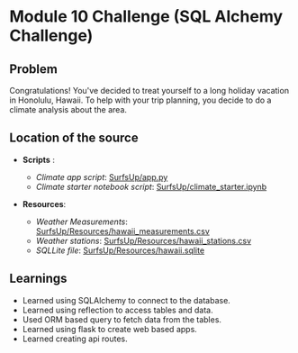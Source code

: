 # Module 10 Challenge (SQL Alchemy Challenge)

## Problem
Congratulations! You've decided to treat yourself to a long holiday vacation in Honolulu, Hawaii. To help with your trip planning, you decide to do a climate analysis about the area.

## Location of the source

* **Scripts** :
  * *Climate app script*: [SurfsUp/app.py](https://github.com/pallavitripathi3107/sqlalchemy-challenge/blob/main/SurfsUp/app.py)
  * *Climate starter notebook script*: [SurfsUp/climate_starter.ipynb](https://github.com/pallavitripathi3107/sqlalchemy-challenge/blob/main/SurfsUp/climate_starter.ipynb)

* **Resources**:
  * *Weather Measurements*: [SurfsUp/Resources/hawaii_measurements.csv](https://github.com/pallavitripathi3107/sqlalchemy-challenge/blob/main/SurfsUp/Resources/hawaii_measurements.csv)
  * *Weather stations*: [SurfsUp/Resources/hawaii_stations.csv](https://github.com/pallavitripathi3107/sqlalchemy-challenge/blob/main/SurfsUp/Resources/hawaii_stations.csv)
  * *SQLLite file*: [SurfsUp/Resources/hawaii.sqlite](https://github.com/pallavitripathi3107/sqlalchemy-challenge/blob/main/SurfsUp/Resources/hawaii.sqlite)

## Learnings
* Learned using SQLAlchemy to connect to the database.
* Learned using reflection to access tables and data.
* Used ORM based query to fetch data from the tables.
* Learned using flask to create web based apps.
* Learned creating api routes.